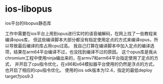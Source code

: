 # ios-libopus
ios平台的libopus静态库

工作中需要在ios平台上用到opus进行实时的语音编解码，在网上找了一些教程来编译opus库，
但这些编译脚本大部分都没有指定使用定点的方式来编译opus，所以导致最后编译的库占用cpu过高。
我自己打算在编译脚本中加入定点的编译选项，结果在arm64平台编译不过，也没找到编译不过的原因。
这个opus库是我从chromium工程中使用ninja编出来的，在armv7和arm64平台指定使用了定点的方式，
并开启了cpu指令优化，在x86和x64模拟器平台使用的仍然是浮点的方式，也开启了相应的cpu指令优化。
使用的ios sdk版本为12.4，指定的最低deploy target为ios9.3
